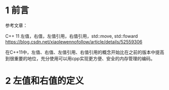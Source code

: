 # 1 前言

参考文章：

C++ 11 左值，右值，左值引用，右值引用，std::move, std::foward     https://blog.csdn.net/xiaolewennofollow/article/details/52559306

在C++11中，左值、右值、左值引用、右值引用的概念开始比在之前的版本中提高到很重要的地位，充分使用可以用cpp实现更方便、安全的内存管理的编码。

# 2 左值和右值的定义
